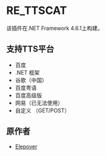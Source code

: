 # RE_TTSCAT

该插件在.NET Framework 4.6.1上构建。

## 支持TTS平台
- 百度
- .NET 框架
- 谷歌（中国）
- 百度粤语
- 百度高级版
- 网易（已无法使用）
- 自定义 （GET/POST）

## 原作者
 - [Elepover](https://github.com/Elepover)
